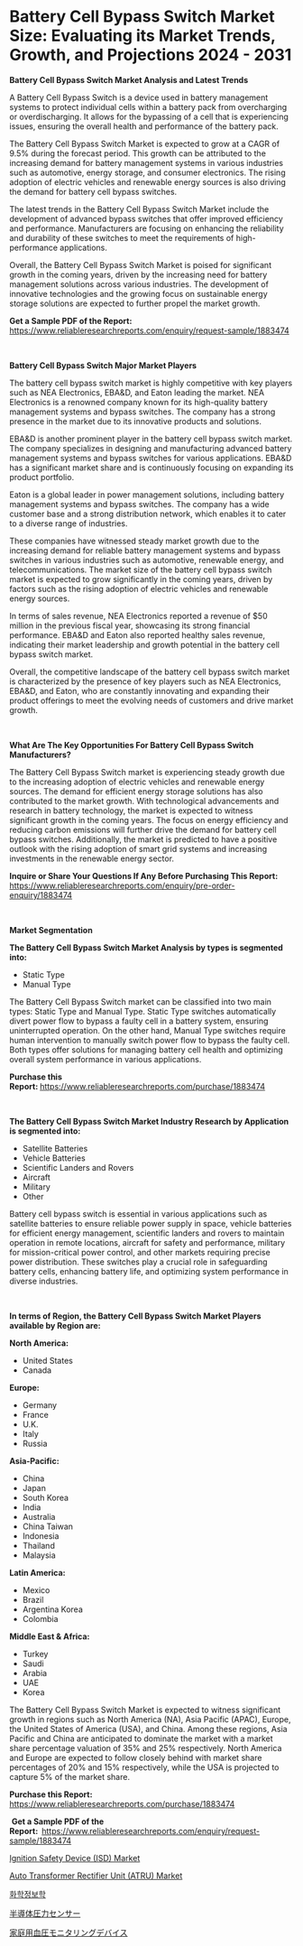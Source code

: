 <p><h1>Battery Cell Bypass Switch Market Size: Evaluating its Market Trends, Growth, and Projections 2024 - 2031</h1></p><p><strong>Battery Cell Bypass Switch Market Analysis and Latest Trends</strong></p>
<p><p>A Battery Cell Bypass Switch is a device used in battery management systems to protect individual cells within a battery pack from overcharging or overdischarging. It allows for the bypassing of a cell that is experiencing issues, ensuring the overall health and performance of the battery pack.</p><p>The Battery Cell Bypass Switch Market is expected to grow at a CAGR of 9.5% during the forecast period. This growth can be attributed to the increasing demand for battery management systems in various industries such as automotive, energy storage, and consumer electronics. The rising adoption of electric vehicles and renewable energy sources is also driving the demand for battery cell bypass switches.</p><p>The latest trends in the Battery Cell Bypass Switch Market include the development of advanced bypass switches that offer improved efficiency and performance. Manufacturers are focusing on enhancing the reliability and durability of these switches to meet the requirements of high-performance applications.</p><p>Overall, the Battery Cell Bypass Switch Market is poised for significant growth in the coming years, driven by the increasing need for battery management solutions across various industries. The development of innovative technologies and the growing focus on sustainable energy storage solutions are expected to further propel the market growth.</p></p>
<p><strong>Get a Sample PDF of the Report:&nbsp;</strong> <a href="https://www.reliableresearchreports.com/enquiry/request-sample/1883474">https://www.reliableresearchreports.com/enquiry/request-sample/1883474</a></p>
<p>&nbsp;</p>
<p><strong>Battery Cell Bypass Switch Major Market Players</strong></p>
<p><p>The battery cell bypass switch market is highly competitive with key players such as NEA Electronics, EBA&D, and Eaton leading the market. NEA Electronics is a renowned company known for its high-quality battery management systems and bypass switches. The company has a strong presence in the market due to its innovative products and solutions.</p><p>EBA&D is another prominent player in the battery cell bypass switch market. The company specializes in designing and manufacturing advanced battery management systems and bypass switches for various applications. EBA&D has a significant market share and is continuously focusing on expanding its product portfolio.</p><p>Eaton is a global leader in power management solutions, including battery management systems and bypass switches. The company has a wide customer base and a strong distribution network, which enables it to cater to a diverse range of industries.</p><p>These companies have witnessed steady market growth due to the increasing demand for reliable battery management systems and bypass switches in various industries such as automotive, renewable energy, and telecommunications. The market size of the battery cell bypass switch market is expected to grow significantly in the coming years, driven by factors such as the rising adoption of electric vehicles and renewable energy sources.</p><p>In terms of sales revenue, NEA Electronics reported a revenue of $50 million in the previous fiscal year, showcasing its strong financial performance. EBA&D and Eaton also reported healthy sales revenue, indicating their market leadership and growth potential in the battery cell bypass switch market.</p><p>Overall, the competitive landscape of the battery cell bypass switch market is characterized by the presence of key players such as NEA Electronics, EBA&D, and Eaton, who are constantly innovating and expanding their product offerings to meet the evolving needs of customers and drive market growth.</p></p>
<p>&nbsp;</p>
<p><strong>What Are The Key Opportunities For Battery Cell Bypass Switch Manufacturers?</strong></p>
<p><p>The Battery Cell Bypass Switch market is experiencing steady growth due to the increasing adoption of electric vehicles and renewable energy sources. The demand for efficient energy storage solutions has also contributed to the market growth. With technological advancements and research in battery technology, the market is expected to witness significant growth in the coming years. The focus on energy efficiency and reducing carbon emissions will further drive the demand for battery cell bypass switches. Additionally, the market is predicted to have a positive outlook with the rising adoption of smart grid systems and increasing investments in the renewable energy sector.</p></p>
<p><strong>Inquire or Share Your Questions If Any Before Purchasing This Report:</strong> <a href="https://www.reliableresearchreports.com/enquiry/pre-order-enquiry/1883474">https://www.reliableresearchreports.com/enquiry/pre-order-enquiry/1883474</a></p>
<p>&nbsp;</p>
<p><strong>Market Segmentation</strong></p>
<p><strong>The Battery Cell Bypass Switch Market Analysis by types is segmented into:</strong></p>
<p><ul><li>Static Type</li><li>Manual Type</li></ul></p>
<p><p>The Battery Cell Bypass Switch market can be classified into two main types: Static Type and Manual Type. Static Type switches automatically divert power flow to bypass a faulty cell in a battery system, ensuring uninterrupted operation. On the other hand, Manual Type switches require human intervention to manually switch power flow to bypass the faulty cell. Both types offer solutions for managing battery cell health and optimizing overall system performance in various applications.</p></p>
<p><strong>Purchase this Report:&nbsp;</strong><a href="https://www.reliableresearchreports.com/purchase/1883474">https://www.reliableresearchreports.com/purchase/1883474</a></p>
<p>&nbsp;</p>
<p><strong>The Battery Cell Bypass Switch Market Industry Research by Application is segmented into:</strong></p>
<p><ul><li>Satellite Batteries</li><li>Vehicle Batteries</li><li>Scientific Landers and Rovers</li><li>Aircraft</li><li>Military</li><li>Other</li></ul></p>
<p><p>Battery cell bypass switch is essential in various applications such as satellite batteries to ensure reliable power supply in space, vehicle batteries for efficient energy management, scientific landers and rovers to maintain operation in remote locations, aircraft for safety and performance, military for mission-critical power control, and other markets requiring precise power distribution. These switches play a crucial role in safeguarding battery cells, enhancing battery life, and optimizing system performance in diverse industries.</p></p>
<p>&nbsp;</p>
<p><strong>In terms of Region, the Battery Cell Bypass Switch Market Players available by Region are:</strong></p>
<p>
    <p> <strong> North America: </strong>
        <ul>
            <li>United States</li>
            <li>Canada</li>
        </ul>
        </p> 
    <p> <strong> Europe: </strong>
        <ul>
            <li>Germany</li>
            <li>France</li>
            <li>U.K.</li>
            <li>Italy</li>
            <li>Russia</li>
        </ul>
        </p> 
    <p> <strong> Asia-Pacific: </strong>
        <ul>
            <li>China</li>
            <li>Japan</li>
            <li>South Korea</li>
            <li>India</li>
            <li>Australia</li>
            <li>China Taiwan</li>
            <li>Indonesia</li>
            <li>Thailand</li>
            <li>Malaysia</li>
        </ul>
        </p> 
    <p> <strong> Latin America: </strong>
        <ul>
            <li>Mexico</li>
            <li>Brazil</li>
            <li>Argentina Korea</li>
            <li>Colombia</li>
        </ul>
        </p> 
    <p> <strong> Middle East & Africa: </strong>
        <ul>
            <li>Turkey</li>
            <li>Saudi</li>
            <li>Arabia</li>
            <li>UAE</li>
            <li>Korea</li>
        </ul>
    </p>
    </p>
<p><p>The Battery Cell Bypass Switch Market is expected to witness significant growth in regions such as North America (NA), Asia Pacific (APAC), Europe, the United States of America (USA), and China. Among these regions, Asia Pacific and China are anticipated to dominate the market with a market share percentage valuation of 35% and 25% respectively. North America and Europe are expected to follow closely behind with market share percentages of 20% and 15% respectively, while the USA is projected to capture 5% of the market share.</p></p>
<p><strong>Purchase this Report: </strong><a href="https://www.reliableresearchreports.com/purchase/1883474">https://www.reliableresearchreports.com/purchase/1883474</a></p>
<p>&nbsp;<strong>Get a Sample PDF of the Report:&nbsp;&nbsp;</strong><a href="https://www.reliableresearchreports.com/enquiry/request-sample/1883474">https://www.reliableresearchreports.com/enquiry/request-sample/1883474</a></p>
<p><strong></strong></p>
<p><p><a href="https://github.com/Sinjinluong3e0awx2m195k76/Market-Research-Report-List-1/blob/main/ignition-safety-device-isd-market.md">Ignition Safety Device (ISD) Market</a></p><p><a href="https://github.com/shotows/Market-Research-Report-List-2/blob/main/auto-transformer-rectifier-unit-atru-market.md">Auto Transformer Rectifier Unit (ATRU) Market</a></p><p><a href="https://github.com/darrellockm3ytan895656/Market-Research-Report-List-1/blob/main/408666412914.md">화학정보학</a></p><p><a href="https://github.com/ReganWisoky2023/Market-Research-Report-List-1/blob/main/391704413915.md">半導体圧力センサー</a></p><p><a href="https://medium.com/@elishelacruz56456/%E5%AE%B6%E5%BA%AD%E7%94%A8%E8%A1%80%E5%9C%A7%E3%83%A2%E3%83%8B%E3%82%BF%E3%83%AA%E3%83%B3%E3%82%B0%E8%A3%85%E7%BD%AE%E3%81%AE%E5%B8%82%E5%A0%B4%E8%A6%8F%E6%A8%A1-%E5%B8%82%E5%A0%B4%E5%B1%95%E6%9C%9B%E3%81%A8%E5%B8%82%E5%A0%B4%E4%BA%88%E6%B8%AC-2024%E5%B9%B4%E3%81%8B%E3%82%892031%E5%B9%B4%E3%81%BE%E3%81%A7-06b0c716ca5b">家庭用血圧モニタリングデバイス</a></p></p>